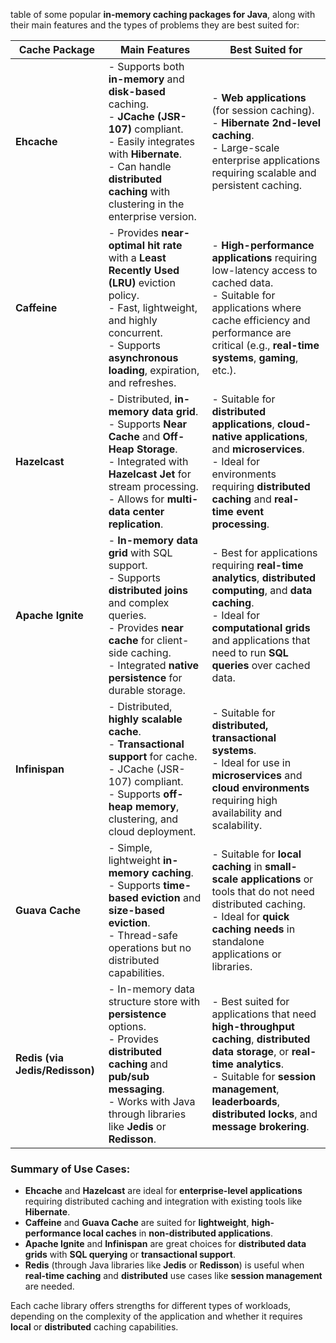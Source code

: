 table of some popular **in-memory caching packages for Java**, along with their main features and the types of problems they are best suited for:

| **Cache Package**  | **Main Features** | **Best Suited for** |
|--------------------|-------------------|---------------------|
| **Ehcache**        | - Supports both **in-memory** and **disk-based** caching. <br> - **JCache (JSR-107)** compliant. <br> - Easily integrates with **Hibernate**. <br> - Can handle **distributed caching** with clustering in the enterprise version. | - **Web applications** (for session caching). <br> - **Hibernate 2nd-level caching**. <br> - Large-scale enterprise applications requiring scalable and persistent caching. |
| **Caffeine**       | - Provides **near-optimal hit rate** with a **Least Recently Used (LRU)** eviction policy. <br> - Fast, lightweight, and highly concurrent. <br> - Supports **asynchronous loading**, expiration, and refreshes. | - **High-performance applications** requiring low-latency access to cached data. <br> - Suitable for applications where cache efficiency and performance are critical (e.g., **real-time systems**, **gaming**, etc.). |
| **Hazelcast**      | - Distributed, **in-memory data grid**. <br> - Supports **Near Cache** and **Off-Heap Storage**. <br> - Integrated with **Hazelcast Jet** for stream processing. <br> - Allows for **multi-data center replication**. | - Suitable for **distributed applications**, **cloud-native applications**, and **microservices**. <br> - Ideal for environments requiring **distributed caching** and **real-time event processing**. |
| **Apache Ignite**   | - **In-memory data grid** with SQL support. <br> - Supports **distributed joins** and complex queries. <br> - Provides **near cache** for client-side caching. <br> - Integrated **native persistence** for durable storage. | - Best for applications requiring **real-time analytics**, **distributed computing**, and **data caching**. <br> - Ideal for **computational grids** and applications that need to run **SQL queries** over cached data. |
| **Infinispan**      | - Distributed, **highly scalable cache**. <br> - **Transactional support** for cache. <br> - JCache (JSR-107) compliant. <br> - Supports **off-heap memory**, clustering, and cloud deployment. | - Suitable for **distributed, transactional systems**. <br> - Ideal for use in **microservices** and **cloud environments** requiring high availability and scalability. |
| **Guava Cache**    | - Simple, lightweight **in-memory caching**. <br> - Supports **time-based eviction** and **size-based eviction**. <br> - Thread-safe operations but no distributed capabilities. | - Suitable for **local caching** in **small-scale applications** or tools that do not need distributed caching. <br> - Ideal for **quick caching needs** in standalone applications or libraries. |
| **Redis (via Jedis/Redisson)** | - In-memory data structure store with **persistence** options. <br> - Provides **distributed caching** and **pub/sub messaging**. <br> - Works with Java through libraries like **Jedis** or **Redisson**. | - Best suited for applications that need **high-throughput caching**, **distributed data storage**, or **real-time analytics**. <br> - Suitable for **session management**, **leaderboards**, **distributed locks**, and **message brokering**. |

### Summary of Use Cases:
- **Ehcache** and **Hazelcast** are ideal for **enterprise-level applications** requiring distributed caching and integration with existing tools like **Hibernate**.
- **Caffeine** and **Guava Cache** are suited for **lightweight**, **high-performance local caches** in **non-distributed applications**.
- **Apache Ignite** and **Infinispan** are great choices for **distributed data grids** with **SQL querying** or **transactional support**.
- **Redis** (through Java libraries like **Jedis** or **Redisson**) is useful when **real-time caching** and **distributed** use cases like **session management** are needed.

Each cache library offers strengths for different types of workloads, depending on the complexity of the application and whether it requires **local** or **distributed** caching capabilities.
